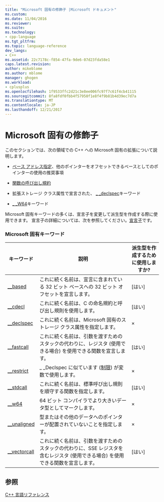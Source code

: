 ```yaml
---
title: "Microsoft 固有の修飾子 |Microsoft ドキュメント"
ms.custom: 
ms.date: 11/04/2016
ms.reviewer: 
ms.suite: 
ms.technology:
- cpp-language
ms.tgt_pltfrm: 
ms.topic: language-reference
dev_langs:
- C++
ms.assetid: 22c7178c-f854-47fa-9de6-07d23fda58e1
caps.latest.revision: 
author: mikeblome
ms.author: mblome
manager: ghogen
ms.workload:
- cplusplus
ms.openlocfilehash: 1f9533ffc2d21c3e8ee006fc97f7c61f4cb41115
ms.sourcegitcommit: 8fa8fdf0fbb4f57950f1e8f4f9b81b4d39ec7d7a
ms.translationtype: MT
ms.contentlocale: ja-JP
ms.lasthandoff: 12/21/2017
---
```

# <a name="microsoft-specific-modifiers"></a>Microsoft 固有の修飾子
このセクションでは、次の領域での C++ への Microsoft 固有の拡張について説明します。  
  
-   [ベース アドレス指定](../cpp/based-addressing.md)、他のポインターをオフセットできるベースとしてのポインターの使用の推奨事項  
  
-   [関数の呼び出し規約](../cpp/calling-conventions.md)  
  
-   拡張ストレージ クラス属性で宣言された、 [_ _declspec](../cpp/declspec.md)キーワード  
  
-   [_ _W64](../cpp/w64.md)キーワード  
  
 Microsoft 固有キーワードの多くは、宣言子を変更して派生型を作成する際に使用できます。 宣言子の詳細については、次を参照してください。[宣言子](http://msdn.microsoft.com/en-us/8a7b9b51-92bd-4ac0-b3fe-0c4abe771838)です。  
  
### <a name="microsoft-specific-keywords"></a>Microsoft 固有キーワード  
  
|キーワード|説明|派生型を作成するために使用しますか?|  
|-------------|-------------|---------------------------------|  
|[__based](../cpp/based-grammar.md)|これに続く名前は、宣言に含まれている 32 ビット ベースへの 32 ビット オフセットを宣言します。|[はい]|  
|[__cdecl](../cpp/cdecl.md)|これに続く名前は、C の命名規約と呼び出し規則を使用します。|[はい]|  
|[__declspec](../cpp/declspec.md)|これに続く名前は、Microsoft 固有のストレージ クラス属性を指定します。|×|  
|[__fastcall](../cpp/fastcall.md)|これに続く名前は、引数を渡すためのスタックの代わりに、レジスタ (使用できる場合) を使用できる関数を宣言します。|[はい]|  
|[__restrict](../cpp/extension-restrict.md)|_ _Declspec に似ています ([制限](../cpp/restrict.md)) が変数で使用します。|×|  
|[__stdcall](../cpp/stdcall.md)|これに続く名前は、標準呼び出し規則を順守する関数を指定します。|[はい]|  
|[__w64](../cpp/w64.md)|64 ビット コンパイラでより大きいデータ型としてマークします。|×|  
|[__unaligned](../cpp/unaligned.md)|型またはその他のデータへのポインターが配置されていないことを指定します。|×|  
|[__vectorcall](../cpp/vectorcall.md)|これに続く名前は、引数を渡すためのスタックの代わりに、SSE レジスタを含むレジスタ (使用できる場合) を使用できる関数を宣言します。|[はい]|  
  
## <a name="see-also"></a>参照  
 [C++ 言語リファレンス](../cpp/cpp-language-reference.md)